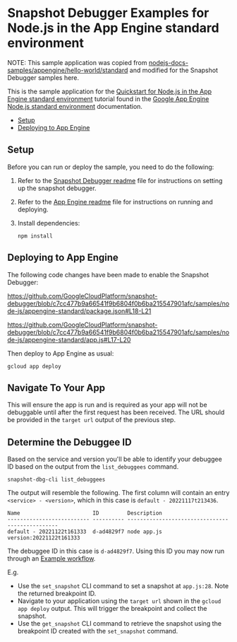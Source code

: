 # Snapshot Debugger Examples for Node.js in the App Engine standard environment

NOTE: This sample application was copied from
[nodejs-docs-samples/appengine/hello-world/standard][sample-source]
and modified for the Snapshot Debugger samples here.


This is the sample application for the
[Quickstart for Node.js in the App Engine standard environment](https://cloud.google.com/appengine/docs/standard/nodejs/quickstart)
tutorial found in the
[Google App Engine Node.js standard environment](https://cloud.google.com/appengine/docs/standard/nodejs)
documentation.

* [Setup](#setup)
* [Deploying to App Engine](#deploying-to-app-engine)

## Setup

Before you can run or deploy the sample, you need to do the following:

1.  Refer to the [Snapshot Debugger readme](../../../README.md) file for
    instructions on setting up the snapshot debugger.
1.  Refer to the
    [App Engine readme](https://github.com/GoogleCloudPlatform/nodejs-docs-samples/blob/main/appengine/README.md)
    file for instructions on running and deploying.
1.  Install dependencies:

        npm install

## Deploying to App Engine

The following code changes have been made to enable the Snapshot Debugger:

https://github.com/GoogleCloudPlatform/snapshot-debugger/blob/c7cc477b9a66541f9b6804f0b6ba215547901afc/samples/node-js/appengine-standard/package.json#L18-L21

https://github.com/GoogleCloudPlatform/snapshot-debugger/blob/c7cc477b9a66541f9b6804f0b6ba215547901afc/samples/node-js/appengine-standard/app.js#L17-L20

Then deploy to App Engine as usual:

    gcloud app deploy


## Navigate To Your App

This will ensure the app is run and is required as your app will not be
debuggable until after the first request has been received.  The URL should be
provided in the `target url` output of the previous step.

## Determine the Debuggee ID

Based on the service and version you'll be able to identify your debuggee ID
based on the output from the `list_debuggees` command.

```
snapshot-dbg-cli list_debuggees
```

The output will resemble the following. The first column will contain an entry
`<service> - <version>`, which in this case is `default - 20221117t213436`.

```
Name                       ID         Description
-------------------------- ---------- ------------------------------------------------
default - 20221122t161333  d-ad4829f7 node app.js version:20221122t161333
```

The debuggee ID in this case is  `d-ad4829f7`. Using this ID you may now run
through an [Example workflow](../../../../README.md#example-workflow).

E.g.
*    Use the `set_snapshot` CLI command to set a snapshot at `app.js:28`.
     Note the returned breakpoint ID.
*    Navigate to your application using the `target url` shown in the
     `gcloud app deploy` output. This will trigger the breakpoint and
     collect the snapshot.
*    Use the `get_snapshot` CLI command to retrieve the snapshot using the
     breakpoint ID created with the `set_snapshot` command.

[sample-source]: https://github.com/GoogleCloudPlatform/nodejs-docs-samples/tree/main/appengine/hello-world/standard

